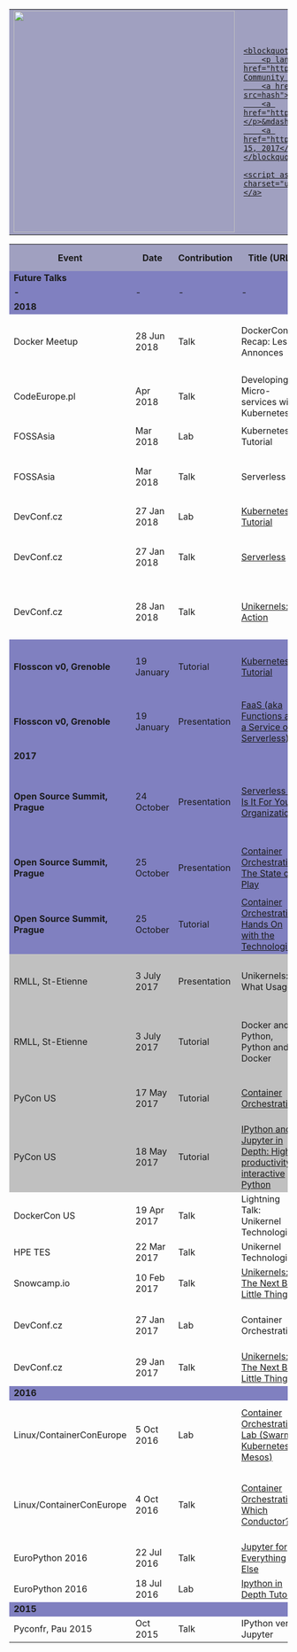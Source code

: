 

<script src="https://my.hellobar.com/241d2f74995c6c3f5fc28101daaf0c3e3732f525.js" type="text/javascript" charset="utf-8" async="async"></script>

<!--
    This post may or may not help to figure out github markdown rules for embedded html,
     i.e. to understand which html tags are allowed through as is (whitelisted)

    https://github.com/jch/html-pipeline/blob/master/lib/html/pipeline/sanitization_filter.rb#L44-L106

    NOTE: In fact the determining factor for correct embedding of tags (whitelisted ones at least)
          is that any tagged attributes must be quoted, e.g. border="4", not border=4.
-->

<table>
<tbody>
<tr bgcolor="#A0A0C0" border="4"><td>
        <img src="images/waay_over_there.png" width="400" />
</td><td>
    <a href="https://twitter.com/i/videos/897352244261158912" >

    <blockquote class="twitter-video" data-lang="en">
        <p lang="en" dir="ltr">Leveraging the <a href="https://twitter.com/hashtag/Docker?src=hash">#Docker</a> Community is an important key to getting the most out of
        <a href="https://twitter.com/hashtag/DockerCon?src=hash">#DockerCon</a>!
        <a href="https://t.co/xxMG9McL5o">pic.twitter.com/xxMG9McL5o</a></p>&mdash; Docker (@Docker)
        <a href="https://twitter.com/Docker/status/897352244261158912">August 15, 2017</a>
    </blockquote>

    <script async src="//platform.twitter.com/widgets.js" charset="utf-8"></script>
    </a>
</td></tr>
</tbody>
</table>

<!-- <font size+=-4> -->
<!-- START_ENTRIES -->
<table>
<tbody>
<tr bgcolor="#A0A0C0" border="4">
    <th> Event  </th>
    <th> Date      </th>
    <th> Contribution </th>
    <th> Title (URL) </th> 
    <th> PDF </th> 
    <th> Source Code</th> 
    <th> Video <img src="images/youtube_small.jpg" /> </th> 
    <th> Speakers </th>
</tr>


<tr bgcolor="#8080C0"> <td><b>Future Talks</b></td> <td></td> <td></td> <td></td> <td></td> <td></td> <td></td> <td></td> </tr>
<!-- -->

<tr bgcolor="#8080C0"> <td><b> - </b></td> <td> - </td> <td> - </td> <td> - </td> <td> - </td> <td> - </td> <td> - </td> <td> - </td> </tr>
<!-- -->

<tr bgcolor="#8080C0"> <td><b>2018</b></td> <td></td> <td></td> <td></td> <td></td> <td></td> <td></td> <td></td> </tr>
<tr>
    <td> Docker Meetup </td>
    <td> 28 Jun 2018 </td>
    <td>   Talk   </td>
    <td> DockerCon Recap: Les Annonces </td>
    <td> <a href="https://mjbright.github.io/Talks/2018-Jun-28_Meetup_AnnoncesDockerCon/2018-Jun-28_Meetup_AnnoncesDockerCon.pdf"> PDF </a> <hr/> <a href="https://mjbright.github.io/Talks/2018-Jun-28_Meetup_AnnoncesDockerCon/"> Slides online </a> </td>
    <td> </td> 
    <td> </td>
    <td>Michael Bright</td>
</tr>

<tr>
    <td> CodeEurope.pl </td>
    <td> Apr 2018 </td>
    <td>   Talk   </td>
    <td> Developing Micro-services with Kubernetes </td>
    <td> <a href="https://mjbright.github.io/Talks/2018-Apr-26_CodeEurope_DevMicroServicesWithKubernetes/2018-Apr-26_CodeEurope_DevMicroServicesWithKubernetes.pdf"> PDF </a> <hr/> <a href="https://mjbright.github.io/Talks/2018-Apr-26_CodeEurope_DevMicroServicesWithKubernetes/"> Slides online </a> </td>
    <td> <a href="https://github.com/mjbright/codeeurope-microservices"> Demo source </a> </td> 
    <td> Video (TODO) </td>
    <td>Michael Bright</td>
</tr>
<tr>
    <td> FOSSAsia </td>
    <td> Mar 2018 </td>
    <td>   Lab   </td>
    <td> Kubernetes Tutorial </td>
    <td> </td>
    <td> <a href="https://github.com/ContainerOrchestration/Labs/blob/FlossASIA2018/Orchestration-Kubernetes/Kubernetes.md"> TUTORIAL</a> </td> 
    <td> <a href="https://www.youtube.com/watch?v=eKWxDE3U2xA"> Video </a> </td>
    <td>Michael Bright</td>
</tr>

<tr>
    <td> FOSSAsia </td>
    <td> Mar 2018 </td>
    <td>   Talk   </td>
    <td> Serverless </td>
    <td> <a href="https://mjbright.github.io/Talks/2018-Mar-25_FOSSAsia_Serverless/2018-Mar-25_FOSSAsia_Serverless.pdf"> PDF </a> <hr/> <a href="https://mjbright.github.io/Talks/2018-Mar-25_FOSSAsia_Serverless/"> Slides online </a> </td>
    <td> SRC </td> 
    <td> <a href="https://www.youtube.com/watch?v=TWpMQ_Dbr3I"> Video </a> </td>
    <td>Michael Bright</td>
</tr>


<tr>
    <td> DevConf.cz </td>
    <td> 27 Jan 2018 </td>
    <td>   Lab   </td>
    <td> <a href="https://devconfcz2018.sched.com/speaker/redhat6" >Kubernetes Tutorial </a></td>
    <td> </td>
    <td> <a href="https://github.com/ContainerOrchestration/Labs/blob/DevConf2018/Orchestration-Kubernetes/Kubernetes.md"> TUTORIAL</a> </td> 
    <td> <a href="TODO"> </a> </td> 
    <td>Michael Bright</td>
</tr>


<tr>
    <td> DevConf.cz </td>
    <td> 27 Jan 2018 </td>
    <td>   Talk   </td>
    <td> <a href="https://devconfcz2018.sched.com/speaker/redhat6" >Serverless</a> </td>
    <td> <a href="https://mjbright.github.io/Talks/2018-Jan-27_Devconf.cz_Serverless/2018-Jan-27_Devconf.cz_Serverless.pdf"> PDF </a> <hr/> <a href="https://mjbright.github.io/Talks/2018-Jan-27_Devconf.cz_Serverless/"> Slides online </a> </td>
    <td> <a href="TODO"> </a> </td> 
    <td> <a href="TODO"> </a> </td> 
    <td>Michael Bright</td>
</tr>

<tr>
    <td> DevConf.cz </td>
    <td> 28 Jan 2018 </td>
    <td>   Talk   </td>
    <td> <a href="https://devconfcz2018.sched.com/speaker/redhat6" >Unikernels: In Action </a> </td>
    <td> <a href="https://mjbright.github.io/Talks/2018-Jan-28_Devconf.cz_Unikernels/2018-Jan-28_Devconf.cz_Unikernels.pdf"> PDF </a> <hr/> <a href="https://mjbright.github.io/Talks/2018-Jan-28_Devconf.cz_Unikernels/"> Slides online </a> </td>
    <td> <a href="TODO"> </a> </td> 
    <td> <a href="TODO"> <b></b> </a> </td> 
    <td>Michael Bright</td>
</tr>

<tr bgcolor="#8080C0">
    <td><b> Flosscon v0, Grenoble</b></td>
    <td> 19 January </td>
    <td> Tutorial </td>
    <td> <a href="https://www.flosscon.org/conferences/FLOSSCon2018/program/proposals/6"> Kubernetes Tutorial </a> </td>
    <td> <a href=""> - </a> <hr/> <a href="https://github.com/ContainerOrchestration/Labs/blob/DevConf2018/Orchestration-Kubernetes/Kubernetes.md"> Slides Online</a> </td> 
    <td> <a href="https://github.com/ContainerOrchestration/Labs/blob/DevConf2018/Orchestration-Kubernetes/Kubernetes.md"> TUTORIAL</a> </td> 
    <td> - </td>
    <td> Michael Bright </td>
</tr>
<tr bgcolor="#8080C0">
    <td><b> Flosscon v0, Grenoble</b></td>
    <td> 19 January </td>
    <td> Presentation </td>
    <td> <a href="https://www.flosscon.org/conferences/FLOSSCon2018/program/proposals/8"> FaaS (aka Functions as a Service ou Serverless)  </a> </td>
    <td> <a href="https://mjbright.github.io/Talks/2018-Jan-FLOSSCon_Serverless/2018-Jan-FLOSSCon_Serverless.pdf"> PDF </a> <hr/> <a href="https://mjbright.github.io/Talks/2018-Jan-FLOSSCon_Serverless/#slide=1"> Slides online </a> </td>
    <td> <a href="https://github.com/mjbright/Talks/tree/master//2018-Jan-FLOSSCon_Serverless"> Sources </a> </td>
    <td> - </td>
    <td> Michael Bright </td>
</tr>

<tr bgcolor="#8080C0"> <td><b>2017</b></td> <td></td> <td></td> <td></td> <td></td> <td></td> <td></td> <td></td> </tr>

<tr bgcolor="#8080C0">
    <td><b> Open Source Summit, Prague</b></td>
    <td> 24 October </td>
    <td> Presentation </td>
    <td> <a href="https://osseu17.sched.com/event/BxIz/serverless-is-it-for-your-organization-michael-bright-hpe?iframe=yes&w=100%&sidebar=yes&bg=no"> Serverless - Is It For Your Organization? </a> </td>
    <td> <a href="https://github.com/mjbright/Talks/raw/master/2017-Oct-OSS_Serverless/2017-Oct-OSS_Serverless.pdf"> PDF (renders badly) </a> <hr/> <a href="https://mjbright.github.io/Talks/2017-Oct-OSS_Serverless/#slide=1"> Slides online </a> </td>
    <td> <a href="https://github.com/mjbright/Talks/tree/master/2017-Oct-OSS_Serverless"> Sources </a> </td>
    <td> - </td>
    <td> Michael Bright </td>
</tr>
<tr bgcolor="#8080C0">
    <td><b> Open Source Summit, Prague</b></td>
    <td> 25 October </td>
    <td> Presentation </td>
    <td> <a href="https://osseu17.sched.com/event/BxJr/container-orchestration-the-state-of-play-michael-bright-hpe?iframe=yes&w=100%&sidebar=yes&bg=no"> Container Orchestration: The State of Play </a></td>
    <td> <a href="https://github.com/ContainerOrchestration/ContainerOrchestration/raw/gh-pages/ContainerOrchestration_Pres.pdf"> PDF </a> <hr/> <a href="https://containerorchestration.github.io/ContainerOrchestration/"> Slides online </a> </td>
    <td> <a href="https://github.com/ContainerOrchestration/ContainerOrchestration"> Sources </a> </td>
    <td> - </td>
    <td> Michael Bright </td>
</tr>
<tr bgcolor="#8080C0">
    <td><b> Open Source Summit, Prague</b></td>
    <td> 25 October </td>
    <td> Tutorial </td>
    <td> <a href="https://osseu17.sched.com/event/BxK0/container-orchestration-hands-on-with-the-technologies-michael-bright-hpe?iframe=yes&w=100%&sidebar=yes&bg=no"> Container Orchestration: Hands On with the Technologies </a></td>
    <td> - </td>
    <td> <a href="https://github.com/ContainerOrchestration/Labs"> Materials (notebooks) </a> </td>
    <td> - </td>
    <td> Michael Bright </td>
</tr>

<tr bgcolor="#C0C0C0">
    <td> RMLL, St-Etienne </td>
    <td> 3 July 2017 </td>
    <td>   Presentation   </td>
    <td> Unikernels: What Usage? </td>
    <td> <a href="2017-Jul-RMLL-Unikernels-WhatUsage/2017-Jul-RMLL-Unikernels-WhatUsage.pdf"> PDF </a> 
         <hr/>
         <a href="https://mjbright.github.io/Talks/2017-Jul-RMLL-Unikernels-WhatUsage/#1"> Slides online </a>
    </td>
    <td> <a href="https://github.com/mjbright/Talks/tree/master/2017-Jul-RMLL-Unikernels-WhatUsage"> Slides source </a> </td> 
    <td> </td> 
    <td>Michael Bright</td>
</tr>

<tr bgcolor="#C0C0C0">
    <td> RMLL, St-Etienne </td>
    <td> 3 July 2017 </td>
    <td>   Tutorial   </td>
    <td> Docker and Python, Python and Docker </td>
    <td> <a href="2017-Jul-RMLL-Docker-Python/2017-Jul-RMLL-Docker-Python.pdf"> PDF </a>
         <hr/>
         <a href="https://mjbright.github.io/Talks/2017-Jul-RMLL-Docker-Python/#1"> Slides online </a>
   </td>
    <td>
        <a href="https://github.com/mjbright/Talks/tree/master/2017-Jul-RMLL-Docker-Python"> Slides source </a> 
         <hr/>
        <a href="https://github.com/mjbright/Talks/blob/master/2017-Jul-RMLL-Docker-Python/2017-July-3-RMLL-Python_and_Docker.ipynb"> SRC notebook </a>
    </td> 
    <td> </td> 
    <td>Michael Bright</td>
</tr>

<tr bgcolor="#C0C0C0">
    <td> PyCon US </td>
    <td> 17 May 2017 </td>
    <td>   Tutorial   </td>
    <td> <a href="https://us.pycon.org/2017/schedule/presentation/5/" >Container Orchestration</a> </td>
    <td> </td>
    <td> <a href="https://github.com/ContainerOrchestration/Labs"> SRC </a> </td> 
    <td> </td> 
    <td>Michael Bright, Haikel Guemar</td>
</tr>

<tr bgcolor="#C0C0C0">
    <td> PyCon US </td>
    <td> 18 May 2017 </td>
    <td>   Tutorial   </td>
    <td> <a href="https://us.pycon.org/2017/schedule/presentation/184/" > IPython and Jupyter in Depth: High productivity, interactive Python </a> </td>
    <td> </td>
    <td> <a href="https://github.com/ipython/ipython-in-depth"> SRC </a> </td> 
    <td> </td> 
    <td>Michael Bright, Matthias Buissonier, Min RK</td>
</tr>

<tr>
    <td> DockerCon US </td>
    <td> 19 Apr 2017 </td>
    <td>   Talk   </td>
    <td> Lightning Talk: Unikernel Technologies </td>
    <td> <a href="https://www.slideshare.net/MichaelBright3/lightning-talk-unikernels"> PDF </a> </td>
    <td> </td> 
    <td> <a href="https://www.youtube.com/watch?v=24rvIB4_v4U" >Youtube Video</a> </td>
    <td>Michael Bright</td>
</tr>

<tr>
    <td> HPE TES </td>
    <td> 22 Mar 2017 </td>
    <td>   Talk   </td>
    <td> Unikernel Technologies </td>
    <td> <a href="2017-Mar-UnikernelTechnologies/2017-Mar-UnikernelTechnologies.md.html" > HTML Slides </a> </td>
    <td> -</td> 
    <td> </td> 
    <td>Michael Bright</td>
</tr>

<tr>
    <td> Snowcamp.io </td>
    <td> 10 Feb 2017 </td>
    <td>   Talk   </td>
    <td> <a href="https://mjbright.github.io/Talks/2017-Feb-10_Snowcamp.io_Unikernels/2017-Feb-10_Snowcamp.io_Unikernels.md.html" >Unikernels: The Next Big Little Thing?</a> </td>
    <td> </td>
    <td> -</td> 
    <td> </td> 
    <td>Michael Bright</td>
</tr>

<tr>
    <td> DevConf.cz </td>
    <td> 27 Jan 2017 </td>
    <td>   Lab   </td>
    <td> Container Orchestration </td>
    <td> </td>
    <td> <a href="https://github.com/ContainerOrchestration/Labs"> SRC </a> </td> 
    <td> Video </td> 
    <td>Michael Bright, Mario Loriedo</td>
</tr>
<tr>
    <td> DevConf.cz </td>
    <td> 29 Jan 2017 </td>
    <td>   Talk   </td>
    <td> <a href="https://mjbright.github.io/Talks/2017-Jan-29_Devconf.cz_Unikernels/2017-Jan-29_Devconf.cz_Unikernels.md.html" >Unikernels: The Next Big Little Thing?</a> </td>
    <td> </td>
    <td> -</td> 
    <td> <a href="https://www.youtube.com/watch?v=6R68_Qm8n34&t=36s"> <b>Video</b> </a> </td> 
    <td>Michael Bright</td>
</tr>
<tr bgcolor="#8080C0"> <td><b>2016</b></td> <td></td> <td></td> <td></td> <td></td> <td></td> <td></td> <td></td> </tr>
<tr>
    <td> Linux/ContainerConEurope </td>
    <td>  5 Oct 2016 </td>
    <td>   Lab   </td>
    <td> <a href="" > Container Orchestration: Lab (Swarm, Kubernetes, Mesos) </a> </td>
    <td><a href="http://www.slideshare.net/MichaelBright3/container-coneu2016-lab"> PDF </a> </td>
    <td> -</td> 
    <td> </td> 
    <td>Michael Bright, Haikel Guemar, Mario Loriedo</td>
</tr>
<tr>
    <td> Linux/ContainerConEurope </td>
    <td>  4 Oct 2016 </td>
    <td>   Talk   </td>
    <td> <a href="https://mjbright.github.io/LinuxConEU-ContainerOrchestration/ContainerConEU2016_Pres_remark.html#1" > Container Orchestration: Which Conductor? </a> </td>
    <td><a href="http://www.slideshare.net/MichaelBright3/container-con-europe-2016-container-orchestration-which-conductor" > PDF </a> </td>
    <td> -</td> 
    <td> </td> 
    <td>Michael Bright, Haikel Guemar, Mario Loriedo</td>
</tr>
<tr>
    <td> EuroPython 2016 </td>
    <td> 22 Jul 2016 </td>
    <td>  Talk   </td>
    <td> <a href="" > Jupyter for Everything Else </a> </td>
    <td><a href=""> PDF </a> </td>
    <td> -</td> 
    <td> <a href="https://www.youtube.com/watch?v=wG6u51uuXEA"> <b>Video</b> </a> </td> 
    <td>Michael Bright</td>
</tr>
<tr>
    <td> EuroPython 2016 </td>
    <td> 18 Jul 2016 </td>
    <td>   Lab   </td>
    <td> <a href="" > Ipython in Depth Tutorial </a> </td>
    <td><a href=""> PDF </a> </td>
    <td> -</td> 
    <td> </td> 
    <td>Michael Bright</td>
</tr>
<tr bgcolor="#8080C0"> <td><b>2015</b></td> <td></td> <td></td> <td></td> <td></td> <td></td> <td></td> <td></td> </tr>
<tr>
    <td> Pyconfr, Pau 2015 </td>
    <td>   Oct 2015  </td>
    <td>  Talk   </td>
    <td> IPython vers Jupyter </a> </td>
    <td><a href="http://fr.slideshare.net/mbright1/2015-oct17-pyconfrpauipythonversjupyter"> PDF </a> </td>
    <td> </td> 
    <td> <a href="https://www.youtube.com/watch?v=0Uy5jS1wgzs"> <b>Video</b> </a> </td> 
    <td>Michael Bright</td>
</tr>

</tbody>
</table>
<!-- END_ENTRIES -->
<!-- </font> -->



